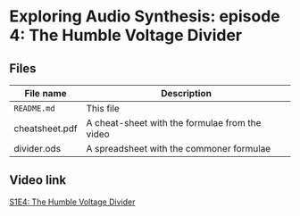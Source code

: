 # Exploring Audio Synthesis: episode 4: The Humble Voltage Divider

## Files

| File name                | Description                                       |
| ------------------------ | ------------------------------------------------- |
| `README.md`              | This file                                         |
| cheatsheet.pdf           | A cheat-sheet with the formulae from the video    |
| divider.ods              | A spreadsheet with the commoner formulae          |

## Video link

[S1E4: The Humble Voltage Divider](https://youtu.be/Gn7AIbaEJms)
